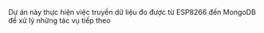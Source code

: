 Dự án này thực hiện việc truyền dữ liệu đo được từ ESP8266 đến MongoDB để xử lý những tác vụ tiếp theo
